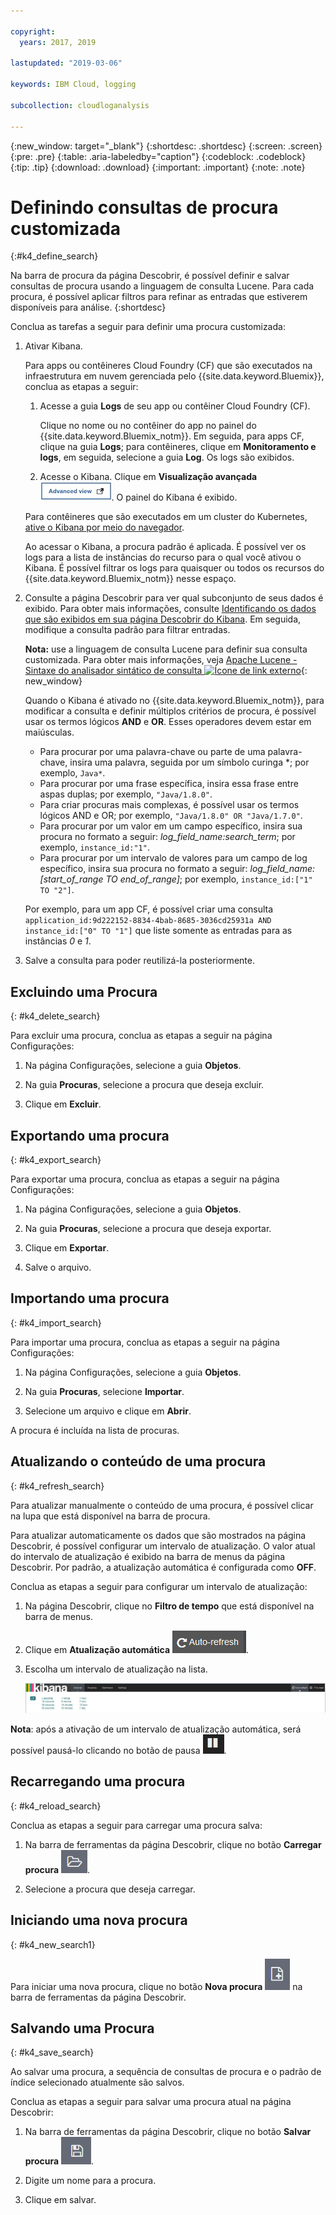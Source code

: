```yaml
---

copyright:
  years: 2017, 2019

lastupdated: "2019-03-06"

keywords: IBM Cloud, logging

subcollection: cloudloganalysis

---
```


{:new_window: target="_blank"}
{:shortdesc: .shortdesc}
{:screen: .screen}
{:pre: .pre}
{:table: .aria-labeledby="caption"}
{:codeblock: .codeblock}
{:tip: .tip}
{:download: .download}
{:important: .important}
{:note: .note}

# Definindo consultas de procura customizada
{:#k4_define_search}

Na barra de procura da página Descobrir, é possível definir e salvar consultas de procura usando a
linguagem de consulta Lucene. Para cada procura, é possível aplicar filtros para refinar as
entradas que estiverem disponíveis para análise.
{:shortdesc}

Conclua as tarefas a seguir para definir uma procura customizada:

1. Ativar Kibana.

    Para apps ou contêineres Cloud Foundry (CF) que são executados na infraestrutura em nuvem gerenciada pelo {{site.data.keyword.Bluemix}}, conclua as etapas a seguir:
    
    1. Acesse a guia **Logs** de seu app ou contêiner Cloud Foundry (CF). 

        Clique no nome ou no contêiner do app no painel do {{site.data.keyword.Bluemix_notm}}. Em seguida, para apps CF, clique na guia **Logs**; para contêineres, clique em **Monitoramento e logs**, em seguida, selecione a guia **Log**. Os logs são exibidos.

    2. Acesse o Kibana. Clique em **Visualização avançada** ![Link de visualização avançada](images/logging_advanced_view.jpg "Link de visualização avançada"). O painel do Kibana é exibido.
    
    Para contêineres que são executados em um cluster do Kubernetes, [ative o Kibana por meio do navegador](/docs/services/CloudLogAnalysis/kibana4/k4_launch.html#launch_Kibana_from_browser1). 
    
    Ao acessar o Kibana, a procura padrão é aplicada. É possível ver os logs para a lista de instâncias
do recurso para o qual você ativou o Kibana. É possível filtrar os logs para quaisquer ou todos os
recursos do {{site.data.keyword.Bluemix_notm}} nesse espaço.

2. Consulte a página Descobrir para ver qual subconjunto de seus dados é exibido. Para obter mais informações, consulte [Identificando os dados que são exibidos em sua página Descobrir do Kibana](/docs/services/CloudLogAnalysis/kibana4/logging_kibana_analize_logs_interactively.html#k4_identify_data). Em seguida, modifique a consulta padrão para
filtrar entradas.

    **Nota:** use a linguagem de consulta Lucene para definir sua consulta
customizada. Para obter mais informações, veja [Apache Lucene - Sintaxe do analisador sintático de consulta ![Ícone de link externo](../../../icons/launch-glyph.svg "Ícone de link externo")](https://lucene.apache.org/core/2_9_4/queryparsersyntax.html){: new_window}
    
    Quando o Kibana é ativado no {{site.data.keyword.Bluemix_notm}}, para modificar a consulta e definir múltiplos critérios de procura, é possível usar os termos lógicos **AND** e **OR**. Esses operadores devem estar em maiúsculas.    
    
    * Para procurar por uma palavra-chave ou parte de uma palavra-chave, insira uma palavra, seguida por um símbolo curinga \*; por exemplo, `Java*`. 
    * Para procurar por uma frase específica, insira essa frase entre aspas duplas; por exemplo, `"Java/1.8.0"`.
    * Para criar procuras mais complexas, é possível usar os termos lógicos AND e OR; por exemplo, `"Java/1.8.0" OR "Java/1.7.0"`.
    * Para procurar por um valor em um campo específico, insira sua procura no formato a seguir:
*log_field_name:search_term*; por exemplo, `instance_id:"1"`.
    * Para procurar por um intervalo de valores para um campo de log específico, insira sua procura no
formato a seguir: *log_field_name:[start_of_range TO end_of_range]*; por exemplo,
`instance_id:["1" TO "2"]`.

     Por exemplo, para um app CF, é possível criar uma consulta
`application_id:9d222152-8834-4bab-8685-3036cd25931a AND instance_id:["0" TO "1"]` que
liste somente as entradas para as instâncias *0* e *1*. 

3. Salve a consulta para poder reutilizá-la posteriormente. 




## Excluindo uma Procura
{: #k4_delete_search}

Para excluir uma procura, conclua as etapas a seguir na página Configurações:

1. Na página Configurações, selecione a guia **Objetos**.

2. Na guia **Procuras**, selecione a procura que deseja excluir.

3. Clique em **Excluir**.


## Exportando uma procura
{: #k4_export_search}

Para exportar uma procura, conclua as etapas a seguir na página Configurações:

1. Na página Configurações, selecione a guia **Objetos**.

2. Na guia **Procuras**, selecione a procura que deseja exportar.

3. Clique em **Exportar**.

4. Salve o arquivo.

 
## Importando uma procura
{: #k4_import_search}

Para importar uma procura, conclua as etapas a seguir na página Configurações:

1. Na página Configurações, selecione a guia **Objetos**.

2. Na guia **Procuras**, selecione **Importar**.

3. Selecione um arquivo e clique em **Abrir**.

A procura é incluída na lista de procuras.

## Atualizando o conteúdo de uma procura
{: #k4_refresh_search}

Para atualizar manualmente o conteúdo de uma procura, é possível clicar na lupa que está disponível na
barra de procura. 

Para atualizar automaticamente os dados que são mostrados na página Descobrir, é possível configurar um
intervalo de atualização. O valor atual do intervalo de atualização é exibido na barra de menus da página
Descobrir. Por padrão, a atualização automática é configurada como **OFF**.

Conclua as etapas a seguir para configurar um intervalo de atualização:

1. Na página Descobrir, clique no **Filtro de tempo** que está disponível na barra
de menus.

2. Clique em **Atualização automática** ![Atualização automática](images/k4_auto_refresh_icon.jpg "Atualização automática").

3. Escolha um intervalo de atualização na lista. 

    ![Opções do intervalo de atualização](images/k4_change_autorefresh.jpg "Opções do intervalo de atualização")


**Nota**: após a ativação de um intervalo de atualização automática, será possível pausá-lo clicando no botão de pausa ![Pausa](images/k4_auto_refresh_pause_icon.jpg "Pausa").


## Recarregando uma procura
{: #k4_reload_search}

Conclua as etapas a seguir para carregar uma procura salva:

1. Na barra de ferramentas da página Descobrir, clique no botão **Carregar procura** ![Carregar procura](images/k4_load_icon.jpg "Carregar procura").

2. Selecione a procura que deseja carregar. 

## Iniciando uma nova procura
{: #k4_new_search1}

Para iniciar uma nova procura, clique no botão **Nova procura** ![Nova procura](images/k4_new_search_icon.jpg "Nova procura") na barra de ferramentas da página Descobrir.

## Salvando uma Procura 
{: #k4_save_search}

Ao salvar uma procura, a sequência de consultas de procura e o padrão de
índice selecionado atualmente são salvos.

Conclua as etapas a seguir para salvar uma procura atual na página Descobrir:

1. Na barra de ferramentas da página Descobrir, clique no botão **Salvar procura** ![Salvar procura](images/k4_save_search_icon.jpg "Salvar procura").

2. Digite um nome para a procura.

3. Clique em salvar. 
